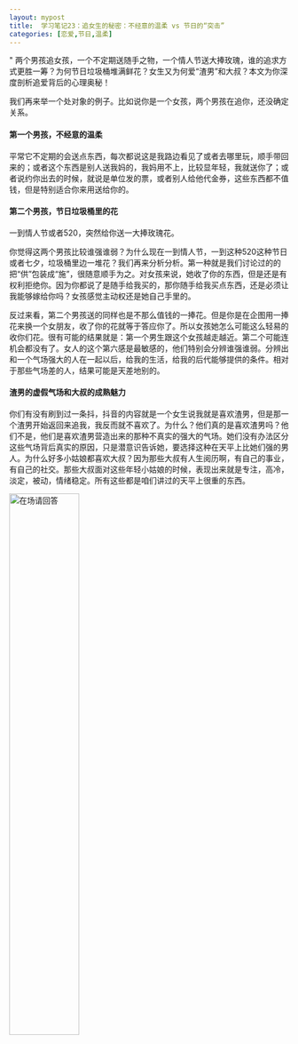 ```yaml
---
layout: mypost
title:  学习笔记23：追女生的秘密：不经意的温柔 vs 节日的“突击”
categories: [恋爱,节日,温柔]
---
```


" 两个男孩追女孩，一个不定期送随手之物，一个情人节送大捧玫瑰，谁的追求方式更胜一筹？为何节日垃圾桶堆满鲜花？女生又为何爱“渣男”和大叔？本文为你深度剖析追爱背后的心理奥秘！

我们再来举一个处对象的例子。比如说你是一个女孩，两个男孩在追你，还没确定关系。

#### 第一个男孩，不经意的温柔
平常它不定期的会送点东西，每次都说这是我路边看见了或者去哪里玩，顺手带回来的；或者这个东西是别人送我妈的，我妈用不上，比较显年轻，我就送你了；或者说约你出去的时候，就说是单位发的票，或者别人给他代金券，这些东西都不值钱，但是特别适合你来用送给你的。

#### 第二个男孩，节日垃圾桶里的花
一到情人节或者520，突然给你送一大捧玫瑰花。

你觉得这两个男孩比较谁强谁弱？为什么现在一到情人节，一到这种520这种节日或者七夕，垃圾桶里边一堆花？我们再来分析分析。第一种就是我们讨论过的的把“供”包装成“施”，很随意顺手为之。对女孩来说，她收了你的东西，但是还是有权利拒绝你。因为你都说了是随手给我买的，那你随手给我买点东西，还是必须让我能够嫁给你吗？女孩感觉主动权还是她自己手里的。

反过来看，第二个男孩送的同样也是不那么值钱的一捧花。但是你是在企图用一捧花来换一个女朋友，收了你的花就等于答应你了。所以女孩她怎么可能这么轻易的收你们花。很有可能的结果就是：第一个男生跟这个女孩越走越近。第二个可能连机会都没有了。女人的这个第六感是最敏感的，他们特别会分辨谁强谁弱。分辨出和一个气场强大的人在一起以后，给我的生活，给我的后代能够提供的条件。相对于那些气场差的人，结果可能是天差地别的。

#### 渣男的虚假气场和大叔的成熟魅力
你们有没有刷到过一条抖，抖音的内容就是一个女生说我就是喜欢渣男，但是那一个渣男开始返回来追我，我反而就不喜欢了。为什么？他们真的是喜欢渣男吗？他们不是，他们是喜欢渣男营造出来的那种不真实的强大的气场。她们没有办法区分这些气场背后真实的原因，只是潜意识告诉她，要选择这种在天平上比她们强的男人。为什么好多小姑娘都喜欢大叔？因为那些大叔有人生阅历啊，有自己的事业，有自己的社交。那些大叔面对这些年轻小姑娘的时候，表现出来就是专注，高冷，淡定，被动，情绪稳定。所有这些都是咱们讲过的天平上很重的东西。

<img src="https://i.ooxx.ooo/i/YTYzZ.jpg" alt= "在场请回答" width="50%" height="50%">

